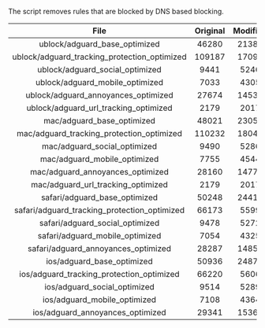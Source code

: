 The script removes rules that are blocked by DNS based blocking.


| File | Original | Modified |
|:----:|:-----:|:-----:|
| ublock/adguard_base_optimized | 46280 | 21381 |
| ublock/adguard_tracking_protection_optimized | 109187 | 17094 |
| ublock/adguard_social_optimized | 9441 | 5246 |
| ublock/adguard_mobile_optimized | 7033 | 4305 |
| ublock/adguard_annoyances_optimized | 27674 | 14538 |
| ublock/adguard_url_tracking_optimized | 2179 | 2017 |
| mac/adguard_base_optimized | 48021 | 23051 |
| mac/adguard_tracking_protection_optimized | 110232 | 18042 |
| mac/adguard_social_optimized | 9490 | 5286 |
| mac/adguard_mobile_optimized | 7755 | 4544 |
| mac/adguard_annoyances_optimized | 28160 | 14777 |
| mac/adguard_url_tracking_optimized | 2179 | 2017 |
| safari/adguard_base_optimized | 50248 | 24410 |
| safari/adguard_tracking_protection_optimized | 66173 | 5599 |
| safari/adguard_social_optimized | 9478 | 5272 |
| safari/adguard_mobile_optimized | 7054 | 4325 |
| safari/adguard_annoyances_optimized | 28287 | 14853 |
| ios/adguard_base_optimized | 50936 | 24870 |
| ios/adguard_tracking_protection_optimized | 66220 | 5606 |
| ios/adguard_social_optimized | 9514 | 5289 |
| ios/adguard_mobile_optimized | 7108 | 4364 |
| ios/adguard_annoyances_optimized | 29341 | 15362 |